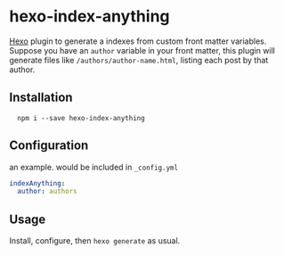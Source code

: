 # hexo-index-anything

[Hexo](https://hexo.io/) plugin to generate a indexes from custom front matter
variables. Suppose you have an `author` variable in your front matter, this
plugin will generate files like `/authors/author-name.html`, listing each post
by that author.

## Installation

```
  npm i --save hexo-index-anything
```

## Configuration

an example. would be included in `_config.yml`

```yaml
indexAnything:
  author: authors
```

## Usage

Install, configure, then `hexo generate` as usual.



